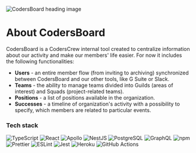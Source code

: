 ![CodersBoard heading image](https://i.ibb.co/v1SHJWw/opengraph-descriptive.png "CodersBoard heading image")

# About CodersBoard

CodersBoard is a CodersCrew internal tool created to centralize information about our activity and make our members' life easier. For now it includes the following functionalities:

- **Users** - an entire member flow (from inviting to archiving) synchronized between CodersBoard and our other tools, like G Suite or Slack.
- **Teams** - the ability to manage teams divided into Guilds (areas of interest) and Squads (project-related teams).
- **Positions** - a list of positions available in the organization.
- **Successes** - a timeline of organization's activity with a possibility to specify, which members are related to particular events.

### Tech stack

![TypeScript](https://img.shields.io/badge/-TypeScript-007ACC?style=flat-square&logo=typescript&logoColor=white)
![React](https://img.shields.io/badge/-React-45b8d8?style=flat-square&logo=react&logoColor=white)
![Apollo](https://img.shields.io/badge/-Apollo%20Client-311C87?style=flat-square&logo=apollo-graphql&logoColor=white)
![NestJS](https://img.shields.io/badge/-NestJS-ea2845?style=flat-square&logo=nestjs&logoColor=white)
![PostgreSQL](https://img.shields.io/badge/-PostgreSQL-336791?style=flat-square&logo=postgresql&logoColor=white)
![GraphQL](https://img.shields.io/badge/-GraphQL-E10098?style=flat-square&logo=graphql&logoColor=white)
![npm](https://img.shields.io/badge/-NPM-CB3837?style=flat-square&logo=npm&logoColor=white)
![Prettier](https://img.shields.io/badge/-Prettier-F7B93E?style=flat-square&logo=prettier&logoColor=white&textColor=white)
![ESLint](https://img.shields.io/badge/-ESLint-4B32C3?style=flat-square&logo=eslint&logoColor=white)
![Jest](https://img.shields.io/badge/-Jest-C21325?style=flat-square&logo=jest&logoColor=white)
![Heroku](https://img.shields.io/badge/-Heroku-430098?style=flat-square&logo=heroku&logoColor=white)
![GitHub Actions](https://img.shields.io/badge/-GitHub_Actions-2088FF?style=flat-square&logo=github-actions&logoColor=white)
